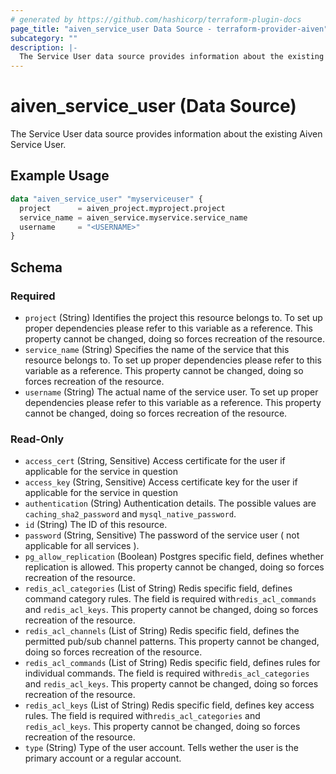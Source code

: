 ```yaml
---
# generated by https://github.com/hashicorp/terraform-plugin-docs
page_title: "aiven_service_user Data Source - terraform-provider-aiven"
subcategory: ""
description: |-
  The Service User data source provides information about the existing Aiven Service User.
---
```


# aiven_service_user (Data Source)

The Service User data source provides information about the existing Aiven Service User.

## Example Usage

```terraform
data "aiven_service_user" "myserviceuser" {
  project      = aiven_project.myproject.project
  service_name = aiven_service.myservice.service_name
  username     = "<USERNAME>"
}
```

<!-- schema generated by tfplugindocs -->
## Schema

### Required

- `project` (String) Identifies the project this resource belongs to. To set up proper dependencies please refer to this variable as a reference. This property cannot be changed, doing so forces recreation of the resource.
- `service_name` (String) Specifies the name of the service that this resource belongs to. To set up proper dependencies please refer to this variable as a reference. This property cannot be changed, doing so forces recreation of the resource.
- `username` (String) The actual name of the service user. To set up proper dependencies please refer to this variable as a reference. This property cannot be changed, doing so forces recreation of the resource.

### Read-Only

- `access_cert` (String, Sensitive) Access certificate for the user if applicable for the service in question
- `access_key` (String, Sensitive) Access certificate key for the user if applicable for the service in question
- `authentication` (String) Authentication details. The possible values are `caching_sha2_password` and `mysql_native_password`.
- `id` (String) The ID of this resource.
- `password` (String, Sensitive) The password of the service user ( not applicable for all services ).
- `pg_allow_replication` (Boolean) Postgres specific field, defines whether replication is allowed. This property cannot be changed, doing so forces recreation of the resource.
- `redis_acl_categories` (List of String) Redis specific field, defines command category rules. The field is required with`redis_acl_commands` and `redis_acl_keys`. This property cannot be changed, doing so forces recreation of the resource.
- `redis_acl_channels` (List of String) Redis specific field, defines the permitted pub/sub channel patterns. This property cannot be changed, doing so forces recreation of the resource.
- `redis_acl_commands` (List of String) Redis specific field, defines rules for individual commands. The field is required with`redis_acl_categories` and `redis_acl_keys`. This property cannot be changed, doing so forces recreation of the resource.
- `redis_acl_keys` (List of String) Redis specific field, defines key access rules. The field is required with`redis_acl_categories` and `redis_acl_keys`. This property cannot be changed, doing so forces recreation of the resource.
- `type` (String) Type of the user account. Tells wether the user is the primary account or a regular account.


